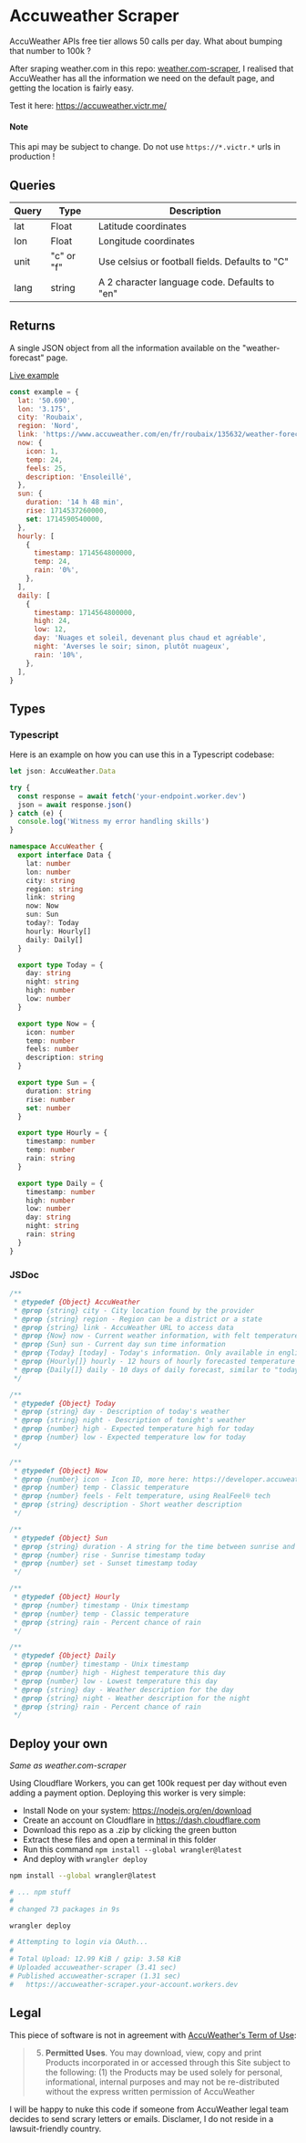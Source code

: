 # Accuweather Scraper

AccuWeather APIs free tier allows 50 calls per day. What about bumping that number to 100k ?

After sraping weather.com in this repo: [weather.com-scraper](https://github.com/victrme/weather.com-scraper), I realised that AccuWeather has all the information we need on the default page, and getting the location is fairly easy.

Test it here: https://accuweather.victr.me/

#### Note

This api may be subject to change. Do not use `https://*.victr.*` urls in production !

## Queries

| Query | Type       | Description                                     |
| ----- | ---------- | ----------------------------------------------- |
| lat   | Float      | Latitude coordinates                            |
| lon   | Float      | Longitude coordinates                           |
| unit  | "c" or "f" | Use celsius or football fields. Defaults to "C" |
| lang  | string     | A 2 character language code. Defaults to "en"   |

## Returns

A single JSON object from all the information available on the "weather-forecast" page.

[Live example](https://accuweather.victr.me/)

```js
const example = {
  lat: '50.690',
  lon: '3.175',
  city: 'Roubaix',
  region: 'Nord',
  link: 'https://www.accuweather.com/en/fr/roubaix/135632/weather-forecast/135632',
  now: {
    icon: 1,
    temp: 24,
    feels: 25,
    description: 'Ensoleillé',
  },
  sun: {
    duration: '14 h 48 min',
    rise: 1714537260000,
    set: 1714590540000,
  },
  hourly: [
    {
      timestamp: 1714564800000,
      temp: 24,
      rain: '0%',
    },
  ],
  daily: [
    {
      timestamp: 1714564800000,
      high: 24,
      low: 12,
      day: 'Nuages et soleil, devenant plus chaud et agréable',
      night: 'Averses le soir; sinon, plutôt nuageux',
      rain: '10%',
    },
  ],
}
```

## Types

### Typescript

Here is an example on how you can use this in a Typescript codebase:

```ts
let json: AccuWeather.Data

try {
  const response = await fetch('your-endpoint.worker.dev')
  json = await response.json()
} catch (e) {
  console.log('Witness my error handling skills')
}
```

```ts
namespace AccuWeather {
  export interface Data {
    lat: number
    lon: number
    city: string
    region: string
    link: string
    now: Now
    sun: Sun
    today?: Today
    hourly: Hourly[]
    daily: Daily[]
  }

  export type Today = {
    day: string
    night: string
    high: number
    low: number
  }

  export type Now = {
    icon: number
    temp: number
    feels: number
    description: string
  }

  export type Sun = {
    duration: string
    rise: number
    set: number
  }

  export type Hourly = {
    timestamp: number
    temp: number
    rain: string
  }

  export type Daily = {
    timestamp: number
    high: number
    low: number
    day: string
    night: string
    rain: string
  }
}
```

### JSDoc

```js
/**
 * @typedef {Object} AccuWeather
 * @prop {string} city - City location found by the provider
 * @prop {string} region - Region can be a district or a state
 * @prop {string} link - AccuWeather URL to access data
 * @prop {Now} now - Current weather information, with felt temperature
 * @prop {Sun} sun - Current day sun time information
 * @prop {Today} [today] - Today's information. Only available in english
 * @prop {Hourly[]} hourly - 12 hours of hourly forecasted temperature and rain
 * @prop {Daily[]} daily - 10 days of daily forecast, similar to "today"
 */

/**
 * @typedef {Object} Today
 * @prop {string} day - Description of today's weather
 * @prop {string} night - Description of tonight's weather
 * @prop {number} high - Expected temperature high for today
 * @prop {number} low - Expected temperature low for today
 */

/**
 * @typedef {Object} Now
 * @prop {number} icon - Icon ID, more here: https://developer.accuweather.com/weather-icons
 * @prop {number} temp - Classic temperature
 * @prop {number} feels - Felt temperature, using RealFeel® tech
 * @prop {string} description - Short weather description
 */

/**
 * @typedef {Object} Sun
 * @prop {string} duration - A string for the time between sunrise and sunset
 * @prop {number} rise - Sunrise timestamp today
 * @prop {number} set - Sunset timestamp today
 */

/**
 * @typedef {Object} Hourly
 * @prop {number} timestamp - Unix timestamp
 * @prop {number} temp - Classic temperature
 * @prop {string} rain - Percent chance of rain
 */

/**
 * @typedef {Object} Daily
 * @prop {number} timestamp - Unix timestamp
 * @prop {number} high - Highest temperature this day
 * @prop {number} low - Lowest temperature this day
 * @prop {string} day - Weather description for the day
 * @prop {string} night - Weather description for the night
 * @prop {string} rain - Percent chance of rain
 */
```

## Deploy your own

_Same as weather.com-scraper_

Using Cloudflare Workers, you can get 100k request per day without even adding a payment option. Deploying this worker is very simple:

-   Install Node on your system: https://nodejs.org/en/download
-   Create an account on Cloudflare in https://dash.cloudflare.com
-   Download this repo as a .zip by clicking the green button
-   Extract these files and open a terminal in this folder
-   Run this command `npm install --global wrangler@latest`
-   And deploy with `wrangler deploy`

```bash
npm install --global wrangler@latest

# ... npm stuff
#
# changed 73 packages in 9s

wrangler deploy

# Attempting to login via OAuth...
#
# Total Upload: 12.99 KiB / gzip: 3.58 KiB
# Uploaded accuweather-scraper (3.41 sec)
# Published accuweather-scraper (1.31 sec)
#   https://accuweather-scraper.your-account.workers.dev
```

## Legal

This piece of software is not in agreement with [AccuWeather's Term of Use](https://www.accuweather.com/en/legal):

> 5. **Permitted Uses**. You may download, view, copy and print Products incorporated in or accessed through this Site subject to the following: (1) the Products may be used solely for personal, informational, internal purposes and may not be re-distributed without the express written permission of AccuWeather

I will be happy to nuke this code if someone from AccuWeather legal team decides to send scrary letters or emails. Disclamer, I do not reside in a lawsuit-friendly country.
